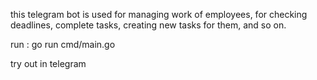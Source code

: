 this telegram bot is used for managing work of employees, for checking deadlines, complete tasks, creating new tasks for them, and so on.

run : 
go run cmd/main.go

try out in telegram 

